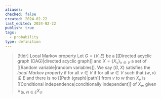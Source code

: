 ```yaml
---
aliases: 
checked: false
created: 2024-02-22
last_edited: 2024-02-22
publish: true
tags:
  - probability
type: definition
---
```

>[!tldr] Local Markov property
>Let $G = (V,E)$ be a [[Directed acyclic graph (DAG)|directed acyclic graph]] and $X = \{X_v\}_{v \in V}$ a set of [[Random variable|random variables]]. We say $(G,X)$ satisfies the *local Markov property* if for all $v \in V$ if for all $w \in V$ such that $(w,v) \not \in E$ and there is no [[Path (graph)|path]] from $v$ to $w$ then $X_v$ is [[Conditional independence|conditionally independent]] of $X_w$ given $\cup_{(u,v) \in E} X_u$.

